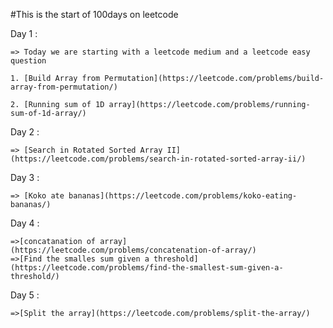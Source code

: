 #This is the start of 100days on leetcode 

Day 1 : 

    => Today we are starting with a leetcode medium and a leetcode easy question

    1. [Build Array from Permutation](https://leetcode.com/problems/build-array-from-permutation/)

    2. [Running sum of 1D array](https://leetcode.com/problems/running-sum-of-1d-array/)

Day 2 : 

    => [Search in Rotated Sorted Array II](https://leetcode.com/problems/search-in-rotated-sorted-array-ii/)


Day 3 : 

    => [Koko ate bananas](https://leetcode.com/problems/koko-eating-bananas/)

Day 4 : 

    =>[concatanation of array](https://leetcode.com/problems/concatenation-of-array/)
    =>[Find the smalles sum given a threshold](https://leetcode.com/problems/find-the-smallest-sum-given-a-threshold/)

Day 5 : 

    =>[Split the array](https://leetcode.com/problems/split-the-array/)